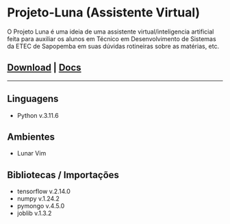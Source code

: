# Projeto-Luna (Assistente Virtual)

O Projeto Luna é uma ideia de uma assistente virtual/inteligencia artificial feita para auxiliar os alunos em Técnico em Desenvolvimento de Sistemas da ETEC de Sapopemba em suas dúvidas rotineiras sobre as matérias, etc.

## [Download](https://github.com/Onda-Software/Projeto-Luna/archive/refs/heads/main.zip) | [Docs](https://github.com/Onda-Software/Projeto-Luna/blob/main/README.md)

<hr>

## Linguagens

- Python v.3.11.6

## Ambientes

- Lunar Vim

## Bibliotecas / Importações

- tensorflow v.2.14.0
- numpy v.1.24.2
- pymongo v.4.5.0
- joblib v.1.3.2
